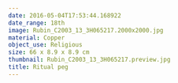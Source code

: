 ```yaml
---
date: 2016-05-04T17:53:44.168922
date_range: 18th
image: Rubin_C2003_13_3H065217.2000x2000.jpg
material: Copper
object_use: Religious
size: 66 x 8.9 x 8.9 cm
thumbnail: Rubin_C2003_13_3H065217.preview.jpg
title: Ritual peg
---
```


